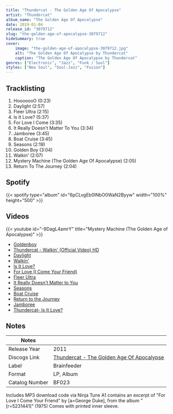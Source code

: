```yaml
---
title: "Thundercat - The Golden Age Of Apocalypse"
artist: "Thundercat"
album_name: "The Golden Age Of Apocalypse"
date: 2019-01-04
release_id: "3079712"
slug: "the-golden-age-of-apocalypse-3079712"
hideSummary: true
cover:
    image: "the-golden-age-of-apocalypse-3079712.jpg"
    alt: "The Golden Age Of Apocalypse by Thundercat"
    caption: "The Golden Age Of Apocalypse by Thundercat"
genres: ["Electronic", "Jazz", "Funk / Soul"]
styles: ["Neo Soul", "Soul-Jazz", "Fusion"]
---
```

## Tracklisting
1. HooooooO (0:23)
2. Daylight (2:57)
3. Fleer Ultra (2:15)
4. Is It Love? (5:37)
5. For Love I Come (3:35)
6. It Really Doesn't Matter To You (3:34)
7. Jamboree (3:45)
8. Boat Cruise (3:45)
9. Seasons (2:19)
10. Golden Boy (3:04)
11. Walkin' (2:07)
12. Mystery Machine (The Golden Age Of Apocalypse) (2:05)
13. Return To The Journey (2:04)
## Spotify
{{< spotify type="album" id="6pCLvgEb0INbO0WaN2Byyw" width="100%" height="500" >}}

## Videos
{{< youtube id="-9DagL4amrY" title="Mystery Machine (The Golden Age of Apocalypse)" >}}
- [Goldenboy](https://www.youtube.com/watch?v=HBcN7kONMW8)
- [Thundercat - Walkin' (Official Video) HD](https://www.youtube.com/watch?v=8qGigIMM1Vw)
- [Daylight](https://www.youtube.com/watch?v=rvyZaAaGgr8)
- [Walkin'](https://www.youtube.com/watch?v=-70T4A2pLWg)
- [Is It Love?](https://www.youtube.com/watch?v=Y7YSYnjb104)
- [For Love (I Come Your Friend)](https://www.youtube.com/watch?v=5t8wGiIcFMA)
- [Fleer Ultra](https://www.youtube.com/watch?v=jdM1jdLTFEU)
- [It Really Doesn't Matter to You](https://www.youtube.com/watch?v=VS4L2K-CLUI)
- [Seasons](https://www.youtube.com/watch?v=_0jVG1zcJSo)
- [Boat Cruise](https://www.youtube.com/watch?v=O9k-B_46fMg)
- [Return to the Journey](https://www.youtube.com/watch?v=-czZoYtzB9c)
- [Jamboree](https://www.youtube.com/watch?v=eU3ntpyDB0E)
- [Thundercat- Is It Love?](https://www.youtube.com/watch?v=ijiP-FSjDxU)

## Notes
| Notes          |             |
| ---------------| ----------- |
| Release Year   | 2011 |
| Discogs Link   | [Thundercat - The Golden Age Of Apocalypse](https://www.discogs.com/release/3079712-Thundercat-The-Golden-Age-Of-Apocalypse) |
| Label          | Brainfeeder |
| Format         | LP, Album |
| Catalog Number | BF023 |

Includes MP3 download code via Ninja Tune A1 contains an excerpt of "For Love I Come Your Friend" by [a=George Duke], from the album "[r=5231441]" (1975)  Comes with printed inner sleeve.
